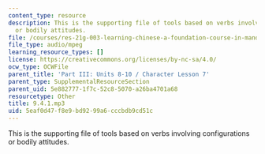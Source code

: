 ```yaml
---
content_type: resource
description: This is the supporting file of tools based on verbs involving configurations
  or bodily attitudes.
file: /courses/res-21g-003-learning-chinese-a-foundation-course-in-mandarin-spring-2011/5eaf0d47f8e9bd9299a6cccbdb9cd51c_9.4.1.mp3
file_type: audio/mpeg
learning_resource_types: []
license: https://creativecommons.org/licenses/by-nc-sa/4.0/
ocw_type: OCWFile
parent_title: 'Part III: Units 8-10 / Character Lesson 7'
parent_type: SupplementalResourceSection
parent_uid: 5e882777-1f7c-52c8-5070-a26ba4701a68
resourcetype: Other
title: 9.4.1.mp3
uid: 5eaf0d47-f8e9-bd92-99a6-cccbdb9cd51c
---
```

This is the supporting file of tools based on verbs involving configurations or bodily attitudes.